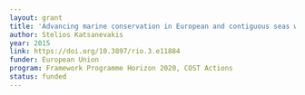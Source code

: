 ```yaml
---
layout: grant
title: 'Advancing marine conservation in European and contiguous seas with the MarCons Action'
author: Stelios Katsanevakis
year: 2015
link: https://doi.org/10.3897/rio.3.e11884
funder: European Union
program: Framework Programme Horizon 2020, COST Actions
status: funded
---
```

